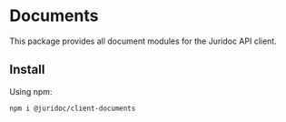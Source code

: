 # Documents

This package provides all document modules for the Juridoc API client.

## Install

Using npm:

```sh
npm i @juridoc/client-documents
```
